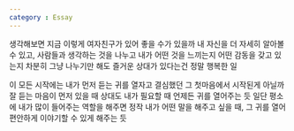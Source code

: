 ```yaml
---
category : Essay
---
```


생각해보면 지금 이렇게 여자친구가 있어 좋을 수가 있을까
내 자신을 더 자세히 알아볼 수 있고,
사람들과 생각하는 것을 나누고
내가 어떤 것을 느끼는지
어떤 감동을 갖고 있는지
차분히 그냥 나누기만 해도 즐거운 상대가 있다는건 정말 행복한 일

이 모든 시작에는 내가 먼저 듣는 귀를 열자고 결심했던 그 첫마음에서 시작된게 아닐까
잘 듣는 마음이 먼저 있을 때
상대도 내가 필요할 때 언제든 귀를 열어주는 듯
일단 평소에 내가 많이 들어주는 역할을 해주면
정작 내가 어떤 말을 해주고 싶을 때, 그 귀를 열어 편안하게 이야기할 수 있게 해주는 듯

